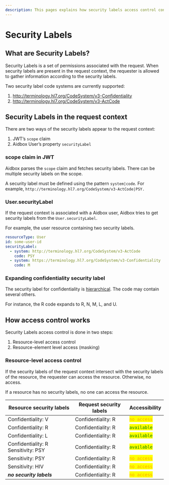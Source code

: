 ```yaml
---
description: This pages explains how security labels access control control works in Aidbox
---
```


# Security Labels

## What are Security Labels?

Security Labels is a set of permissions associated with the request. When security labels are present in the request context, the requester is allowed to gather information according to the security labels.

Two security label code systems are currently supported:

1. http://terminology.hl7.org/CodeSystem/v3-Confidentiality
2. http://terminology.hl7.org/CodeSystem/v3-ActCode

## Security Labels in the request context

There are two ways of the security labels appear to the request context:

1. JWT’s `scope` claim
2. Aidbox User’s property `securityLabel`

### scope claim in JWT <a href="#docs-internal-guid-71b74bb2-7fff-d9f8-f70b-bfac58a2d392" id="docs-internal-guid-71b74bb2-7fff-d9f8-f70b-bfac58a2d392"></a>

Aidbox parses the `scope` claim and fetches security labels. There can be multiple security labels on the scope.

A security label must be defined using the pattern `system|code`. For example, `http://terminology.hl7.org/CodeSystem/v3-ActCode|PSY.`

### User.securityLabel

If the request context is associated with a Aidbox user, Aidbox tries to get security labels from the `User.securityLabel`.&#x20;

For example, the user resource containing two security labels.

```yaml
resourceType: User
id: some-user-id
securityLabel:
  - system: http://terminology.hl7.org/CodeSystem/v3-ActCode
    code: PSY
  - system: https://terminology.hl7.org/CodeSystem/v3-Confidentiality
    code: M
```

### Expanding confidentiality security label

The security label for confidentiality is [hierarchical](https://terminology.hl7.org/ValueSet-v3-Confidentiality.html). The code may contain several others.

For instance, the R code expands to R, N, M, L, and U.

## How access control works

Security Labels access control is done in two steps:

1. Resource-level access control
2. Resource-element level access (masking)

### Resource-level access control

If the security labels of the request context intersect with the security labels of the resource, the requester can access the resource. Otherwise, no access.

If a resource has no security labels, no one can access the resource.

| Resource security labels            | Request security labels | Accessibility                                  |
| ----------------------------------- | ----------------------- | ---------------------------------------------- |
| Confidentiality: V                  | Confidentiality: R      | <mark style="color:orange;">`no access`</mark> |
| Confidentiality: R                  | Confidentiality: R      | <mark style="color:green;">`available`</mark>  |
| Confidentiality: L                  | Confidentiality: R      | <mark style="color:green;">`available`</mark>  |
| Confidentiality: R Sensitivity: PSY | Confidentiality: R      | <mark style="color:green;">`available`</mark>  |
| Sensitivity: PSY                    | Confidentiality: R      | <mark style="color:orange;">`no access`</mark> |
| Sensitivity: HIV                    | Confidentiality: R      | <mark style="color:orange;">`no access`</mark> |
| _**no security labels**_            | Confidentiality: R      | <mark style="color:orange;">`no access`</mark> |

